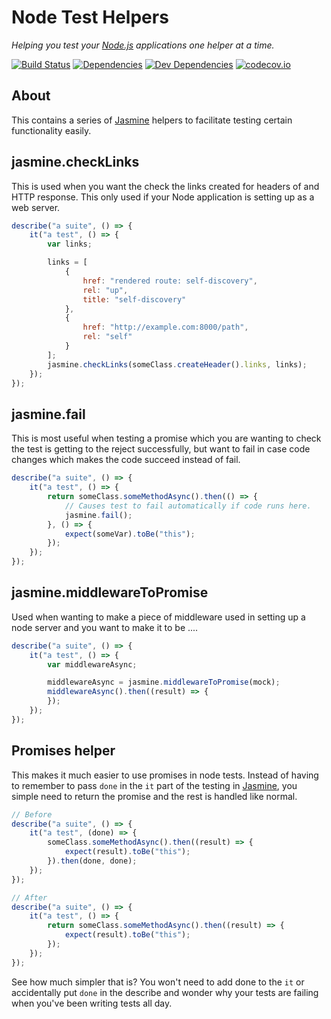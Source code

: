 Node Test Helpers
==================
*Helping you test your [Node.js] applications one helper at a time.*

[![Build Status][travis-image]][Travis CI]
[![Dependencies][dependencies-image]][Dependencies]
[![Dev Dependencies][devdependencies-image]][Dev Dependencies]
[![codecov.io][codecov-image]][Code Coverage]

About
-----
This contains a series of [Jasmine] helpers to facilitate testing certain functionality easily.

jasmine.checkLinks
------------------
This is used when you want the check the links created for headers of and HTTP response. This only used if your Node application is setting up as a web server.

```js
describe("a suite", () => {
    it("a test", () => {
        var links;

        links = [
            {
                href: "rendered route: self-discovery",
                rel: "up",
                title: "self-discovery"
            },
            {
                href: "http://example.com:8000/path",
                rel: "self"
            }
        ];
        jasmine.checkLinks(someClass.createHeader().links, links);
    });
});
```

jasmine.fail
------------
This is most useful when testing a promise which you are wanting to check the test is getting to the reject successfully, but want to fail in case code changes which makes the code succeed instead of fail.

```js
describe("a suite", () => {
    it("a test", () => {
        return someClass.someMethodAsync().then(() => {
            // Causes test to fail automatically if code runs here.
            jasmine.fail();
        }, () => {
            expect(someVar).toBe("this");
        });
    });
});
```

jasmine.middlewareToPromise
---------------------------
Used when wanting to make a piece of middleware used in setting up a node server and you want to make it to be ....

```js
describe("a suite", () => {
    it("a test", () => {
        var middlewareAsync;

        middlewareAsync = jasmine.middlewareToPromise(mock);
        middlewareAsync().then((result) => {
        });
    });
});
```

Promises helper
---------------

This makes it much easier to use promises in node tests. Instead of having to remember to pass `done` in the `it` part of the testing in [Jasmine], you simple need to return the promise and the rest is handled like normal.

```js
// Before
describe("a suite", () => {
    it("a test", (done) => {
        someClass.someMethodAsync().then((result) => {
            expect(result).toBe("this");
        }).then(done, done);
    });
});

// After
describe("a suite", () => {
    it("a test", () => {
        return someClass.someMethodAsync().then((result) => {
            expect(result).toBe("this");
        });
    });
});
```
See how much simpler that is? You won't need to add done to the `it` or accidentally put `done` in the describe and wonder why your tests are failing when you've been writing tests all day.


[Code Coverage]: https://codecov.io/github/AbsentSemicolon/node-test-helpers?branch=develop
[codecov-image]: https://codecov.io/github/AbsentSemicolon/node-test-helpers/coverage.svg?branch=develop
[Dev Dependencies]: https://david-dm.org/AbsentSemicolon/node-test-helpers/develop#info=devDependencies
[devdependencies-image]: https://david-dm.org/AbsentSemicolon/node-test-helpers/develop/dev-status.png
[Dependencies]: https://david-dm.org/absentsemicolon/node-test-helpers/develop
[dependencies-image]: https://david-dm.org/absentsemicolon/node-test-helpers/develop.png
[Jasmine]: https://jasmine.github.io/
[Node.js]: https://nodejs.org
[travis-image]: https://secure.travis-ci.org/AbsentSemicolon/node-test-helpers.png
[Travis CI]: http://travis-ci.org/AbsentSemicolon/node-test-helpers
